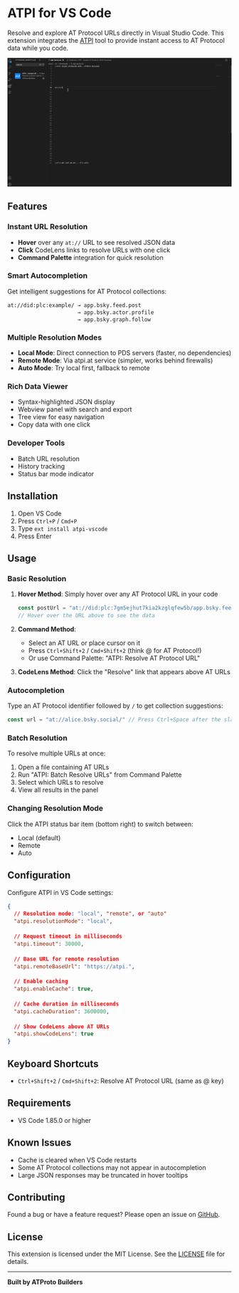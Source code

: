 # ATPI for VS Code

Resolve and explore AT Protocol URLs directly in Visual Studio Code. This extension integrates the [ATPI](https://github.com/sriganesh/atpi-npm) tool to provide instant access to AT Protocol data while you code.

![ATPI VSCode Demo](demo.gif)

## Features

### Instant URL Resolution
- **Hover** over any `at://` URL to see resolved JSON data
- **Click** CodeLens links to resolve URLs with one click
- **Command Palette** integration for quick resolution

### Smart Autocompletion
Get intelligent suggestions for AT Protocol collections:
```
at://did:plc:example/ → app.bsky.feed.post
                      → app.bsky.actor.profile
                      → app.bsky.graph.follow
```

### Multiple Resolution Modes
- **Local Mode**: Direct connection to PDS servers (faster, no dependencies)
- **Remote Mode**: Via atpi.at service (simpler, works behind firewalls)
- **Auto Mode**: Try local first, fallback to remote

### Rich Data Viewer
- Syntax-highlighted JSON display
- Webview panel with search and export
- Tree view for easy navigation
- Copy data with one click

### Developer Tools
- Batch URL resolution
- History tracking
- Status bar mode indicator

## Installation

1. Open VS Code
2. Press `Ctrl+P` / `Cmd+P`
3. Type `ext install atpi-vscode`
4. Press Enter

## Usage

### Basic Resolution

1. **Hover Method**: Simply hover over any AT Protocol URL in your code
   ```javascript
   const postUrl = "at://did:plc:7gm5ejhut7kia2kzglqfew5b/app.bsky.feed.post/3lszcx7zf622q";
   // Hover over the URL above to see the data
   ```

2. **Command Method**: 
   - Select an AT URL or place cursor on it
   - Press `Ctrl+Shift+2` / `Cmd+Shift+2` (think @ for AT Protocol!)
   - Or use Command Palette: "ATPI: Resolve AT Protocol URL"

3. **CodeLens Method**: Click the "Resolve" link that appears above AT URLs

### Autocompletion

Type an AT Protocol identifier followed by `/` to get collection suggestions:

```javascript
const url = "at://alice.bsky.social/" // Press Ctrl+Space after the slash
```

### Batch Resolution

To resolve multiple URLs at once:
1. Open a file containing AT URLs
2. Run "ATPI: Batch Resolve URLs" from Command Palette
3. Select which URLs to resolve
4. View all results in the panel

### Changing Resolution Mode

Click the ATPI status bar item (bottom right) to switch between:
- Local (default)
- Remote
- Auto

## Configuration

Configure ATPI in VS Code settings:

```json
{
  // Resolution mode: "local", "remote", or "auto"
  "atpi.resolutionMode": "local",
  
  // Request timeout in milliseconds
  "atpi.timeout": 30000,
  
  // Base URL for remote resolution
  "atpi.remoteBaseUrl": "https://atpi.",
  
  // Enable caching
  "atpi.enableCache": true,
  
  // Cache duration in milliseconds
  "atpi.cacheDuration": 3600000,
  
  // Show CodeLens above AT URLs
  "atpi.showCodeLens": true
}
```

## Keyboard Shortcuts

- `Ctrl+Shift+2` / `Cmd+Shift+2`: Resolve AT Protocol URL (same as @ key)


## Requirements

- VS Code 1.85.0 or higher

## Known Issues

- Cache is cleared when VS Code restarts
- Some AT Protocol collections may not appear in autocompletion
- Large JSON responses may be truncated in hover tooltips

## Contributing

Found a bug or have a feature request? Please open an issue on [GitHub](https://github.com/sriganesh/atpi-vscode).


## License

This extension is licensed under the MIT License. See the [LICENSE](LICENSE) file for details.

---

**Built by ATProto Builders**